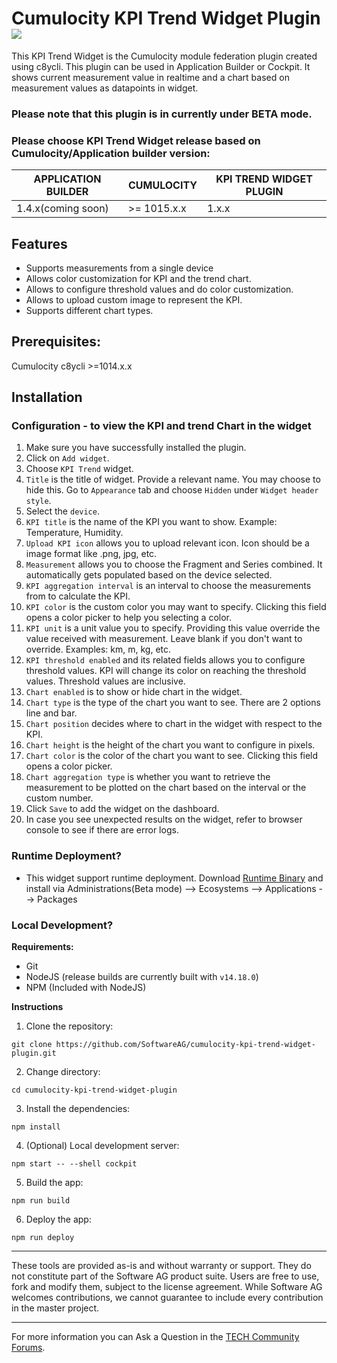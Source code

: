 # Cumulocity KPI Trend Widget Plugin [<img src="/assets/img-preview.png" />](https://github.com/SoftwareAG/cumulocity-kpi-trend-widget-plugin/releases/download/1.0.0-beta/cumulocity-kpi-trend-widget-plugin-1.0.0-beta.zip)

This KPI Trend Widget is the Cumulocity module federation plugin created using c8ycli. This plugin can be used in Application Builder or Cockpit. It shows current measurement value in realtime and a chart based on measurement values as datapoints in widget.

### Please note that this plugin is in currently under BETA mode.

### Please choose KPI Trend Widget release based on Cumulocity/Application builder version:

|APPLICATION BUILDER | CUMULOCITY | KPI TREND WIDGET PLUGIN  |
|--------------------|------------|--------------------------|
| 1.4.x(coming soon) | >= 1015.x.x| 1.x.x                    |

## Features
* Supports measurements from a single device
* Allows color customization for KPI and the trend chart.
* Allows to configure threshold values and do color customization.
* Allows to upload custom image to represent the KPI.
* Supports different chart types.

## Prerequisites:
   Cumulocity c8ycli >=1014.x.x
   
## Installation

### Configuration - to view the KPI and trend Chart in the widget
1. Make sure you have successfully installed the plugin.
2. Click on `Add widget`.
3. Choose `KPI Trend` widget.
4. `Title` is the title of widget. Provide a relevant name. You may choose to hide this. Go to `Appearance` tab and choose `Hidden` under `Widget header style`.
5. Select the `device`.
6. `KPI title` is the name of the KPI you want to show. Example: Temperature, Humidity.
7. `Upload KPI icon` allows you to upload relevant icon. Icon should be a image format like .png, jpg, etc.
8. `Measurement` allows you to choose the Fragment and Series combined. It automatically gets populated based on the device selected.
9. `KPI aggregation interval` is an interval to choose the measurements from to calculate the KPI.
10. `KPI color` is the custom color you may want to specify. Clicking this field opens a color picker to help you selecting a color.
11. `KPI unit` is a unit value you to specify. Providing this value override the value received with measurement. Leave blank if you don't want to override. Examples: km, m, kg, etc.
12. `KPI threshold enabled` and its related fields allows you to configure threshold values. KPI will change its color on reaching the threshold values. Threshold values are inclusive.
13. `Chart enabled` is to show or hide chart in the widget.
14. `Chart type` is the type of the chart you want to see. There are 2 options line and bar.
15. `Chart position` decides where to chart in the widget with respect to the KPI.
15. `Chart height` is the height of the chart you want to configure in pixels.
15. `Chart color` is the color of the chart you want to see. Clicking this field opens a color picker.
16. `Chart aggregation type` is whether you want to retrieve the measurement to be plotted on the chart based on the interval or the custom number.
17. Click `Save` to add the widget on the dashboard.
18. In case you see unexpected results on the widget, refer to browser console to see if there are error logs.

### Runtime Deployment?

* This widget support runtime deployment. Download [Runtime Binary](https://github.com/SoftwareAG/cumulocity-kpi-trend-widget-plugin/releases/download/1.0.0-beta/cumulocity-kpi-trend-widget-plugin-1.0.0-beta.zip) and install via Administrations(Beta mode) --> Ecosystems --> Applications --> Packages 

### Local Development?

**Requirements:**
* Git
* NodeJS (release builds are currently built with `v14.18.0`)
* NPM (Included with NodeJS)

**Instructions**
1. Clone the repository: 
```
git clone https://github.com/SoftwareAG/cumulocity-kpi-trend-widget-plugin.git
```
2. Change directory: 
```
cd cumulocity-kpi-trend-widget-plugin
```
3. Install the dependencies: 
```
npm install
```
4. (Optional) Local development server: 
```
npm start -- --shell cockpit
```
5. Build the app: 
```
npm run build
```
6. Deploy the app: 
```
npm run deploy
```


------------------------------

These tools are provided as-is and without warranty or support. They do not constitute part of the Software AG product suite. Users are free to use, fork and modify them, subject to the license agreement. While Software AG welcomes contributions, we cannot guarantee to include every contribution in the master project.
_____________________
For more information you can Ask a Question in the [TECH Community Forums](https://tech.forums.softwareag.com/tag/Cumulocity-IoT).
